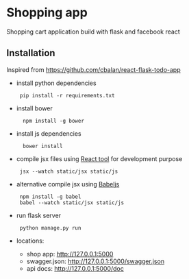 # Shopping app
Shopping cart application build with flask and facebook react

## Installation
Inspired from https://github.com/cbalan/react-flask-todo-app

 * install python dependencies

        pip install -r requirements.txt

* install bower

        npm install -g bower

* install js dependencies

        bower install

 * compile jsx files using [React tool](http://facebook.github.io/react/docs/tooling-integration.html#productionizing-precompiled-jsx) for development purpose

        jsx --watch static/jsx static/js

 * alternative compile jsx using [Babeljs](https://babeljs.io/docs/setup/#babel_cli) 
 
        npm install -g babel
        babel --watch static/jsx static/js

 * run flask server

        python manage.py run

 * locations:
    - shop app: http://127.0.0.1:5000
    - swagger.json: http://127.0.0.1:5000/swagger.json
    - api docs: http://127.0.0.1:5000/doc
